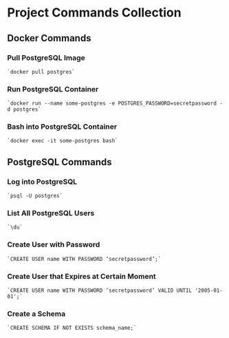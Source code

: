 # Project Commands Collection

## Docker Commands

### Pull PostgreSQL Image
	`docker pull postgres`

### Run PostgreSQL Container
	`docker run --name some-postgres -e POSTGRES_PASSWORD=secretpassword -d postgres`

### Bash into PostgreSQL Container
	`docker exec -it some-postgres bash`

## PostgreSQL Commands

### Log into PostgreSQL
	`psql -U postgres`

### List All PostgreSQL Users
	`\du`

### Create User with Password
	`CREATE USER name WITH PASSWORD ‘secretpassword’;`

### Create User that Expires at Certain Moment
	`CREATE USER name WITH PASSWORD ‘secretpassword’ VALID UNTIL '2005-01-01';`

### Create a Schema
	`CREATE SCHEMA IF NOT EXISTS schema_name;`
